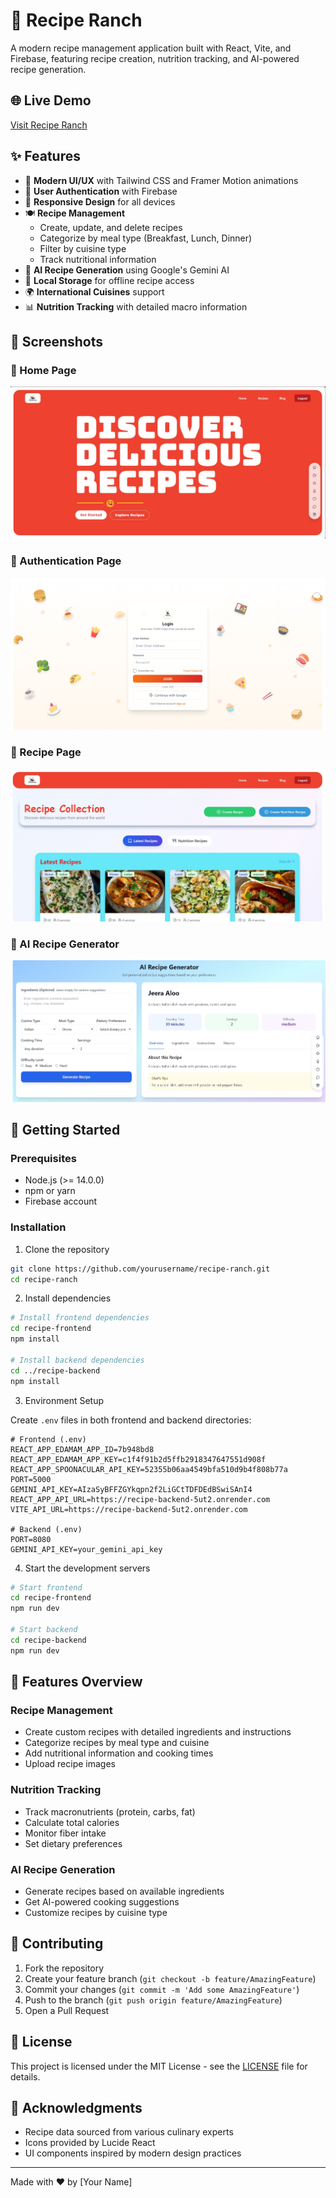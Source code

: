 # 🍳 Recipe Ranch

A modern recipe management application built with React, Vite, and Firebase, featuring recipe creation, nutrition tracking, and AI-powered recipe generation.

## 🌐 Live Demo
[Visit Recipe Ranch](https://reciperanch.vercel.app/)

## ✨ Features

- 🎨 **Modern UI/UX** with Tailwind CSS and Framer Motion animations
- 🔐 **User Authentication** with Firebase
- 📱 **Responsive Design** for all devices
- 🍽️ **Recipe Management**
  - Create, update, and delete recipes
  - Categorize by meal type (Breakfast, Lunch, Dinner)
  - Filter by cuisine type
  - Track nutritional information
- 🤖 **AI Recipe Generation** using Google's Gemini AI
- 💾 **Local Storage** for offline recipe access
- 🌍 **International Cuisines** support
- 📊 **Nutrition Tracking** with detailed macro information

## 📸 Screenshots

### 🔹 Home Page
![Home Page](./App%20Images/Banner.png)

### 🔹 Authentication Page
![Auth Page](./App%20Images/Login.jpeg)

### 🔹 Recipe Page
![Recipe Page](./App%20Images/Dashboard.jpeg)

### 🔹 AI Recipe Generator
![AI Recipe Generator](./App%20Images/AIreecipe.jpeg)

## 🚀 Getting Started

### Prerequisites
- Node.js (>= 14.0.0)
- npm or yarn
- Firebase account

### Installation

1. Clone the repository

```bash
git clone https://github.com/yourusername/recipe-ranch.git
cd recipe-ranch
```

2. Install dependencies
```bash
# Install frontend dependencies
cd recipe-frontend
npm install

# Install backend dependencies
cd ../recipe-backend
npm install
```

3. Environment Setup

Create `.env` files in both frontend and backend directories:

```env
# Frontend (.env)
REACT_APP_EDAMAM_APP_ID=7b948bd8
REACT_APP_EDAMAM_APP_KEY=c1f4f91b2d5ffb2918347647551d908f
REACT_APP_SPOONACULAR_API_KEY=52355b06aa4549bfa510d9b4f808b77a
PORT=5000
GEMINI_API_KEY=AIzaSyBFFZGYkqpn2f2LiGCtTDFDEdBSwiSAnI4
REACT_APP_API_URL=https://recipe-backend-5ut2.onrender.com
VITE_API_URL=https://recipe-backend-5ut2.onrender.com

# Backend (.env)
PORT=8080
GEMINI_API_KEY=your_gemini_api_key
```

4. Start the development servers

```bash
# Start frontend
cd recipe-frontend
npm run dev

# Start backend
cd recipe-backend
npm run dev
```

## 📱 Features Overview

### Recipe Management
- Create custom recipes with detailed ingredients and instructions
- Categorize recipes by meal type and cuisine
- Add nutritional information and cooking times
- Upload recipe images

### Nutrition Tracking
- Track macronutrients (protein, carbs, fat)
- Calculate total calories
- Monitor fiber intake
- Set dietary preferences

### AI Recipe Generation
- Generate recipes based on available ingredients
- Get AI-powered cooking suggestions
- Customize recipes by cuisine type

## 🤝 Contributing

1. Fork the repository
2. Create your feature branch (`git checkout -b feature/AmazingFeature`)
3. Commit your changes (`git commit -m 'Add some AmazingFeature'`)
4. Push to the branch (`git push origin feature/AmazingFeature`)
5. Open a Pull Request

## 📝 License

This project is licensed under the MIT License - see the [LICENSE](LICENSE) file for details.

## 🙏 Acknowledgments

- Recipe data sourced from various culinary experts
- Icons provided by Lucide React
- UI components inspired by modern design practices

---

Made with ❤️ by [Your Name]
